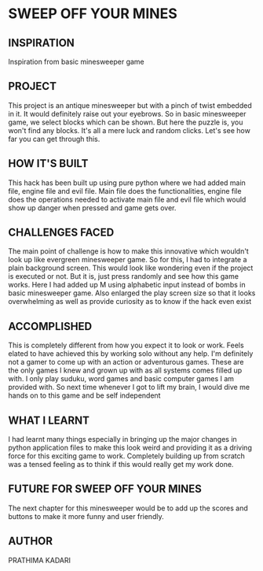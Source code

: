 # SWEEP OFF YOUR MINES

## INSPIRATION

Inspiration from basic minesweeper game 

## PROJECT

This project is an antique minesweeper but with a pinch of twist embedded in it. It would definitely raise out your eyebrows. So in basic minesweeper game, we select blocks which can be shown. But here the puzzle is, you won't find any blocks. It's all a mere luck and random clicks. Let's see how far you can get through this.

## HOW IT'S BUILT

This hack has been built up using pure python where we had added main file, engine file and evil file. Main file does the functionalities, engine file does the operations needed to activate main file and evil file which would show up danger when pressed and game gets over.

## CHALLENGES FACED

The main point of challenge is how to make this innovative which wouldn't look up like evergreen minesweeper game. So for this, I had to integrate a plain background screen. This would look like wondering even if the project is executed or not. But it is, just press randomly and see how this game works. Here I had added up M using alphabetic input instead of bombs in basic minesweeper game. Also enlarged the play screen size so that it looks overwhelming as well as provide curiosity as to know if the hack even exist

## ACCOMPLISHED 

This is completely different from how you expect it to look or work. Feels elated to have achieved this by working solo without any help. I'm definitely not a gamer to come up with an action or adventurous games. These are the only games I knew and grown up with as all systems comes filled up with. I only play suduku, word games and basic computer games I am provided with. So next time whenever I got to lift my brain, I would dive me hands on to this game and be self independent

## WHAT I LEARNT

I had learnt many things especially in bringing up the major changes in python application files to make this look weird and providing it as a driving force for this exciting game to work. Completely building up from scratch was a tensed feeling as to think if this would really get my work done.

## FUTURE FOR SWEEP OFF YOUR MINES

The next chapter for this minesweeper would be to add up the scores and buttons to make it more funny and user friendly. 

## AUTHOR

PRATHIMA KADARI
